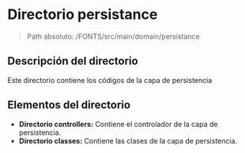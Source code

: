 # Directorio persistance

> Path absoluto: /FONTS/src/main/domain/persistance

## Descripción del directorio
Este directorio contiene los códigos de la capa de persistencia

## Elementos del directorio
- **Directorio controllers:**
  Contiene el controlador de la capa de persistencia.
- **Directorio classes:**
  Contiene las clases de la capa de persistencia.